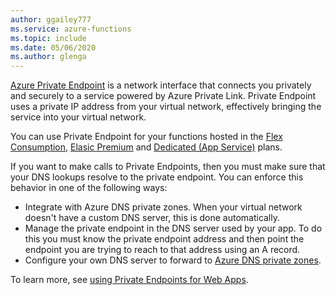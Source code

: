 ```yaml
---
author: ggailey777
ms.service: azure-functions
ms.topic: include
ms.date: 05/06/2020
ms.author: glenga
---
```

[Azure Private Endpoint](../articles/private-link/private-endpoint-overview.md) is a network interface that connects you privately and securely to a service powered by Azure Private Link. Private Endpoint uses a private IP address from your virtual network, effectively bringing the service into your virtual network.

You can use Private Endpoint for your functions hosted in the [Flex Consumption](../articles/azure-functions/flex-consumption-plan.md), [Elasic Premium](../articles/azure-functions/functions-premium-plan.md) and [Dedicated (App Service)](../articles/azure-functions/dedicated-plan.md) plans.

If you want to make calls to Private Endpoints, then you must make sure that your DNS lookups resolve to the private endpoint. You can enforce this behavior in one of the following ways: 

* Integrate with Azure DNS private zones. When your virtual network doesn't have a custom DNS server, this is done automatically.
* Manage the private endpoint in the DNS server used by your app. To do this you must know the private endpoint address and then point the endpoint you are trying to reach to that address using an A record.
* Configure your own DNS server to forward to [Azure DNS private zones](../articles/dns/private-dns-privatednszone.md).

To learn more, see [using Private Endpoints for Web Apps](../articles/app-service/networking/private-endpoint.md).
